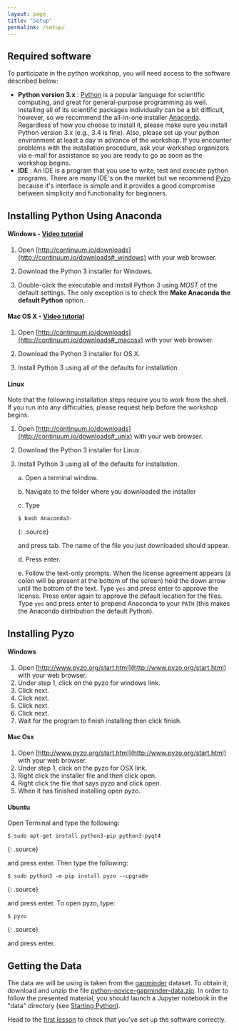 ```yaml
---
layout: page
title: "Setup"
permalink: /setup/
---
```


## Required software
To participate in the python workshop, you will need access to the software described below: 

- **Python version 3.x** : [Python](https://python.org) is a popular language for scientific computing, and great for general-purpose programming as well. Installing all of its scientific packages individually can be a bit difficult, however, so we recommend the all-in-one installer [Anaconda](https://www.continuum.io/anaconda). Regardless of how you choose to install it, please make sure you install Python version 3.x (e.g., 3.4 is fine). Also, please set up your python environment at least a day in advance of the workshop.  If you encounter problems with the installation procedure, ask your workshop organizers via e-mail for assistance so you are ready to go as soon as the workshop begins.
- **IDE** : An IDE is a program that you use to write, test and execute python programs. There are many IDE's on the market but we recommend [Pyzo](https://pyzo.org) because it's interface is simple and it provides a good compromise between simplicity and functionality for beginners. 

## Installing Python Using Anaconda




#### Windows - [Video tutorial](https://www.youtube.com/watch?v=xxQ0mzZ8UvA)

1. Open [http://continuum.io/downloads](http://continuum.io/downloads#_windows) 
    with your web browser.

2. Download the Python 3 installer for Windows.

3. Double-click the executable and install Python 3 using _MOST_ of the
    default settings. The only exception is to check the 
    **Make Anaconda the default Python** option.

#### Mac OS X - [Video tutorial](https://www.youtube.com/watch?v=TcSAln46u9U)

1. Open [http://continuum.io/downloads](http://continuum.io/downloads#_macosx) 
    with your web browser.

2. Download the Python 3 installer for OS X.

3. Install Python 3 using all of the defaults for installation.

#### Linux
Note that the following installation steps require you to work from the shell. 
If you run into any difficulties, please request help before the workshop begins.

1.  Open [http://continuum.io/downloads](http://continuum.io/downloads#_unix) with your web browser.

2.  Download the Python 3 installer for Linux.

3.  Install Python 3 using all of the defaults for installation.

    a.  Open a terminal window.

    b.  Navigate to the folder where you downloaded the installer

    c.  Type

    ~~~
    $ bash Anaconda3-
    ~~~
    {: .source}

    and press tab.  The name of the file you just downloaded should appear.

    d.  Press enter.

    e.  Follow the text-only prompts.  When the license agreement appears (a colon
        will be present at the bottom of the screen) hold the down arrow until the 
        bottom of the text. Type `yes` and press enter to approve the license. Press 
        enter again to approve the default location for the files. Type `yes` and 
        press enter to prepend Anaconda to your `PATH` (this makes the Anaconda 
        distribution the default Python).

## Installing Pyzo

#### Windows

1. Open [http://www.pyzo.org/start.html](http://www.pyzo.org/start.html) with your web browser.
2. Under step 1, click on the pyzo for windows link.
3. Click next.
4. Click next.
5. Click next.
6. Click next.
7. Wait for the program to finish installing then click finish.

#### Mac Osx

1. Open [http://www.pyzo.org/start.html](http://www.pyzo.org/start.html) with your web browser.
2. Under step 1, click on the pyzo for OSX link.
3. Right click the installer file and then click open.
4. Right click the file that says pyzo and click open.
5. When it has finished installing open pyzo.

#### Ubuntu

Open Terminal and type the following:

~~~
$ sudo apt-get install python3-pip python3-pyqt4
~~~
{: .source}

and press enter. Then type the following: 

~~~
$ sudo python3 -m pip install pyzo --upgrade
~~~
{: .source}

and press enter. To open pyzo, type: 

~~~
$ pyzo
~~~
{: .source}

and press enter.


## Getting the Data

The data we will be using is taken from the [gapminder](http://gapminder.org) dataset.
To obtain it, download and unzip the file 
[python-novice-gapminder-data.zip][data-zip].
In order to follow the presented material, you should launch a Jupyter 
notebook in the "data" directory (see [Starting Python](#Starting-Python)).

Head to the [first lesson](https://uoa-eresearch.github.io/python_intro_tutorial/01/) to check that you've set up the software correctly.

[data-zip]: {{site.github.repository_url}}/blob/gh-pages/files/python-novice-gapminder-data.zip?raw=true
